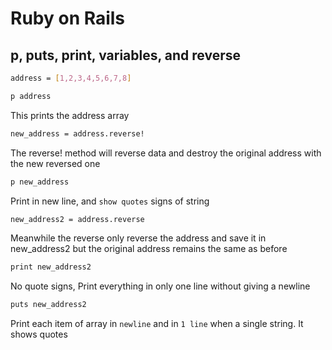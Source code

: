 # Ruby on Rails

## p, puts, print, variables, and reverse
```bash
address = [1,2,3,4,5,6,7,8]
```

```bash
p address 
```
This prints the address array
```bash
new_address = address.reverse! 
```
The reverse! method will reverse data and destroy the original address with the new reversed one
```bash
p new_address  
```
Print in new line, and `show quotes` signs of string
```bash
new_address2 = address.reverse
```
Meanwhile the reverse only reverse the address and save it in new_address2 but the original address remains the same as before 
```bash
print new_address2
```
No quote signs, Print everything in only one line without giving a newline
```bash
puts new_address2
```
Print each item of array in `newline` and in `1 line` when a single string. It shows quotes
```bash

```
```bash

```
```bash

```
```bash

```
```bash

```
```bash

```

   